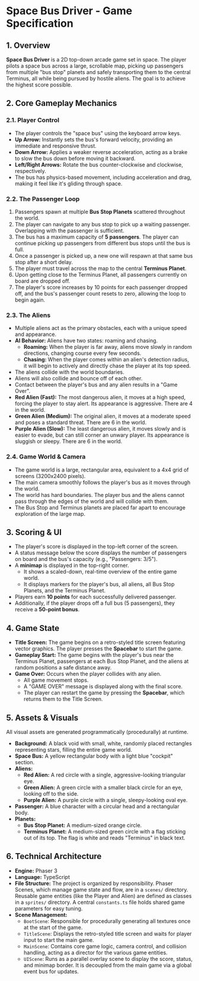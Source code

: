 # Space Bus Driver - Game Specification

## 1. Overview

**Space Bus Driver** is a 2D top-down arcade game set in space. The player pilots a space bus across a large, scrollable map, picking up passengers from multiple "bus stop" planets and safely transporting them to the central Terminus, all while being pursued by hostile aliens. The goal is to achieve the highest score possible.

## 2. Core Gameplay Mechanics

### 2.1. Player Control
- The player controls the "space bus" using the keyboard arrow keys.
- **Up Arrow:** Instantly sets the bus's forward velocity, providing an immediate and responsive thrust.
- **Down Arrow:** Applies a weaker reverse acceleration, acting as a brake to slow the bus down before moving it backward.
- **Left/Right Arrows:** Rotate the bus counter-clockwise and clockwise, respectively.
- The bus has physics-based movement, including acceleration and drag, making it feel like it's gliding through space.

### 2.2. The Passenger Loop
1.  Passengers spawn at multiple **Bus Stop Planets** scattered throughout the world.
2.  The player can navigate to any bus stop to pick up a waiting passenger. Overlapping with the passenger is sufficient.
3.  The bus has a maximum capacity of **5 passengers**. The player can continue picking up passengers from different bus stops until the bus is full.
4.  Once a passenger is picked up, a new one will respawn at that same bus stop after a short delay.
5.  The player must travel across the map to the central **Terminus Planet**.
6.  Upon getting close to the Terminus Planet, all passengers currently on board are dropped off.
7.  The player's score increases by 10 points for each passenger dropped off, and the bus's passenger count resets to zero, allowing the loop to begin again.

### 2.3. The Aliens
- Multiple aliens act as the primary obstacles, each with a unique speed and appearance.
- **AI Behavior:** Aliens have two states: roaming and chasing.
    - **Roaming:** When the player is far away, aliens move slowly in random directions, changing course every few seconds.
    - **Chasing:** When the player comes within an alien's detection radius, it will begin to actively and directly chase the player at its top speed.
- The aliens collide with the world boundaries.
- Aliens will also collide and bounce off of each other.
- Contact between the player's bus and any alien results in a "Game Over".
- **Red Alien (Fast):** The most dangerous alien, it moves at a high speed, forcing the player to stay alert. Its appearance is aggressive. There are 4 in the world.
- **Green Alien (Medium):** The original alien, it moves at a moderate speed and poses a standard threat. There are 6 in the world.
- **Purple Alien (Slow):** The least dangerous alien, it moves slowly and is easier to evade, but can still corner an unwary player. Its appearance is sluggish or sleepy. There are 6 in the world.

### 2.4. Game World & Camera
- The game world is a large, rectangular area, equivalent to a 4x4 grid of screens (3200x2400 pixels).
- The main camera smoothly follows the player's bus as it moves through the world.
- The world has hard boundaries. The player bus and the aliens cannot pass through the edges of the world and will collide with them.
- The Bus Stop and Terminus planets are placed far apart to encourage exploration of the large map.

## 3. Scoring & UI

- The player's score is displayed in the top-left corner of the screen.
- A status message below the score displays the number of passengers on board and the bus's capacity (e.g., "Passengers: 3/5").
- A **minimap** is displayed in the top-right corner.
    - It shows a scaled-down, real-time overview of the entire game world.
    - It displays markers for the player's bus, all aliens, all Bus Stop Planets, and the Terminus Planet.
- Players earn **10 points** for each successfully delivered passenger.
- Additionally, if the player drops off a full bus (5 passengers), they receive a **50-point bonus**.

## 4. Game State

- **Title Screen:** The game begins on a retro-styled title screen featuring vector graphics. The player presses the **Spacebar** to start the game.
- **Gameplay Start:** The game begins with the player's bus near the Terminus Planet, passengers at each Bus Stop Planet, and the aliens at random positions a safe distance away.
- **Game Over:** Occurs when the player collides with any alien.
    - All game movement stops.
    - A "GAME OVER" message is displayed along with the final score.
    - The player can restart the game by pressing the **Spacebar**, which returns them to the Title Screen.

## 5. Assets & Visuals

All visual assets are generated programmatically (procedurally) at runtime.
- **Background:** A black void with small, white, randomly placed rectangles representing stars, filling the entire game world.
- **Space Bus:** A yellow rectangular body with a light blue "cockpit" section.
- **Aliens:**
    - **Red Alien:** A red circle with a single, aggressive-looking triangular eye.
    - **Green Alien:** A green circle with a smaller black circle for an eye, looking off to the side.
    - **Purple Alien:** A purple circle with a single, sleepy-looking oval eye.
- **Passenger:** A blue character with a circular head and a rectangular body.
- **Planets:**
    - **Bus Stop Planet:** A medium-sized orange circle.
    - **Terminus Planet:** A medium-sized green circle with a flag sticking out of its top. The flag is white and reads "Terminus" in black text.

## 6. Technical Architecture

- **Engine:** Phaser 3
- **Language:** TypeScript
- **File Structure:** The project is organized by responsibility. Phaser Scenes, which manage game state and flow, are in a `scenes/` directory. Reusable game entities (like the Player and Alien) are defined as classes in a `sprites/` directory. A central `constants.ts` file holds shared game parameters for easy tuning.
- **Scene Management:**
    - `BootScene`: Responsible for procedurally generating all textures once at the start of the game.
    - `TitleScene`: Displays the retro-styled title screen and waits for player input to start the main game.
    - `MainScene`: Contains core game logic, camera control, and collision handling, acting as a director for the various game entities.
    - `UIScene`: Runs as a parallel overlay scene to display the score, status, and minimap border. It is decoupled from the main game via a global event bus for updates.
